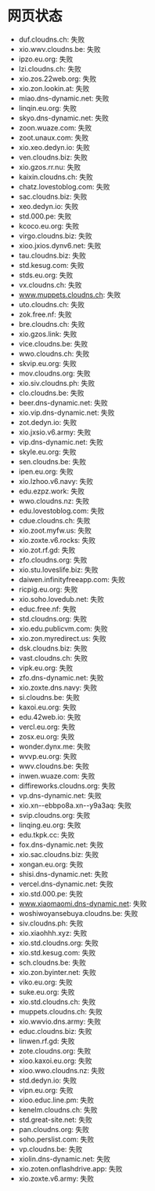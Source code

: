 # 网页状态
- duf.cloudns.ch: 失败
- xio.wwv.cloudns.be: 失败
- ipzo.eu.org: 失败
- lzi.cloudns.ch: 失败
- xio.zos.22web.org: 失败
- xio.zon.lookin.at: 失败
- miao.dns-dynamic.net: 失败
- linqin.eu.org: 失败
- skyo.dns-dynamic.net: 失败
- zoon.wuaze.com: 失败
- zoot.unaux.com: 失败
- xio.xeo.dedyn.io: 失败
- ven.cloudns.biz: 失败
- xio.gzos.rr.nu: 失败
- kaixin.cloudns.ch: 失败
- chatz.lovestoblog.com: 失败
- sac.cloudns.biz: 失败
- xeo.dedyn.io: 失败
- std.000.pe: 失败
- kcoco.eu.org: 失败
- virgo.cloudns.biz: 失败
- xioo.jxios.dynv6.net: 失败
- tau.cloudns.biz: 失败
- std.kesug.com: 失败
- stds.eu.org: 失败
- vx.cloudns.ch: 失败
- www.muppets.cloudns.ch: 失败
- uto.cloudns.ch: 失败
- zok.free.nf: 失败
- bre.cloudns.ch: 失败
- xio.gzos.link: 失败
- vice.cloudns.be: 失败
- wwo.cloudns.ch: 失败
- skvip.eu.org: 失败
- mov.cloudns.org: 失败
- xio.siv.cloudns.ph: 失败
- clo.cloudns.be: 失败
- beer.dns-dynamic.net: 失败
- xio.vip.dns-dynamic.net: 失败
- zot.dedyn.io: 失败
- xio.jxsio.v6.army: 失败
- vip.dns-dynamic.net: 失败
- skyle.eu.org: 失败
- sen.cloudns.be: 失败
- ipen.eu.org: 失败
- xio.lzhoo.v6.navy: 失败
- edu.ezpz.work: 失败
- wwo.cloudns.nz: 失败
- edu.lovestoblog.com: 失败
- cdue.cloudns.ch: 失败
- xio.zoot.myfw.us: 失败
- xio.zoxte.v6.rocks: 失败
- xio.zot.rf.gd: 失败
- zfo.cloudns.org: 失败
- xio.stu.loveslife.biz: 失败
- daiwen.infinityfreeapp.com: 失败
- ricpig.eu.org: 失败
- xio.soho.lovedub.net: 失败
- educ.free.nf: 失败
- std.cloudns.org: 失败
- xio.edu.publicvm.com: 失败
- xio.zon.myredirect.us: 失败
- dsk.cloudns.biz: 失败
- vast.cloudns.ch: 失败
- vipk.eu.org: 失败
- zfo.dns-dynamic.net: 失败
- xio.zoxte.dns.navy: 失败
- si.cloudns.be: 失败
- kaxoi.eu.org: 失败
- edu.42web.io: 失败
- vercl.eu.org: 失败
- zosx.eu.org: 失败
- wonder.dynx.me: 失败
- wvvp.eu.org: 失败
- wwv.cloudns.be: 失败
- inwen.wuaze.com: 失败
- diffireworks.cloudns.org: 失败
- vp.dns-dynamic.net: 失败
- xio.xn--ebbpo8a.xn--y9a3aq: 失败
- svip.cloudns.org: 失败
- linqing.eu.org: 失败
- edu.tkpk.cc: 失败
- fox.dns-dynamic.net: 失败
- xio.sac.cloudns.biz: 失败
- xongan.eu.org: 失败
- shisi.dns-dynamic.net: 失败
- vercel.dns-dynamic.net: 失败
- xio.std.000.pe: 失败
- www.xiaomaomi.dns-dynamic.net: 失败
- woshiwoyansebuya.cloudns.be: 失败
- siv.cloudns.ph: 失败
- xio.xiaohhh.xyz: 失败
- xio.std.cloudns.org: 失败
- xio.std.kesug.com: 失败
- sch.cloudns.be: 失败
- xio.zon.byinter.net: 失败
- viko.eu.org: 失败
- suke.eu.org: 失败
- xio.std.cloudns.ch: 失败
- muppets.cloudns.ch: 失败
- xio.wwvio.dns.army: 失败
- educ.cloudns.biz: 失败
- linwen.rf.gd: 失败
- zote.cloudns.org: 失败
- xioo.kaxoi.eu.org: 失败
- xioo.wwo.cloudns.nz: 失败
- std.dedyn.io: 失败
- vipn.eu.org: 失败
- xioo.educ.line.pm: 失败
- kenelm.cloudns.ch: 失败
- std.great-site.net: 失败
- pan.cloudns.org: 失败
- soho.perslist.com: 失败
- vp.cloudns.be: 失败
- xiolin.dns-dynamic.net: 失败
- xio.zoten.onflashdrive.app: 失败
- xio.zoxte.v6.army: 失败
